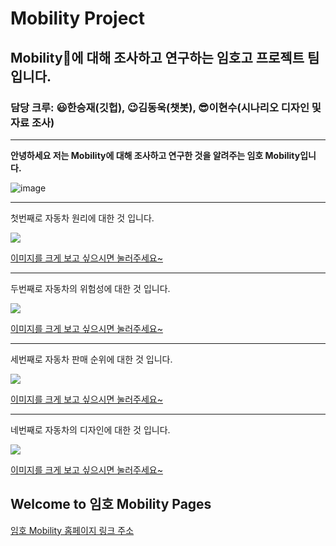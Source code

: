 # Mobility Project
## Mobility🚗에 대해 조사하고 연구하는 임호고 프로젝트 팀입니다.
### 담당 크루: 😃한승재(깃헙), 😉김동욱(챗봇), 😎이현수(시나리오 디자인 및 자료 조사)

---


**안녕하세요 저는 Mobility에 대해 조사하고 연구한 것을 알려주는 임호 Mobility입니다.**

![image](https://user-images.githubusercontent.com/88136823/129297968-0a379212-f9a0-4097-a5f8-aee750bcd369.png)

---

첫번째로 자동차 원리에 대한 것 입니다.

![](https://user-images.githubusercontent.com/88136823/129301322-347e48c4-4573-49ac-8a80-26193f453487.png)

[이미지를 크게 보고 싶으시면 눌러주세요~](https://user-images.githubusercontent.com/88136823/129301322-347e48c4-4573-49ac-8a80-26193f453487.png)

---

두번째로 자동차의 위험성에 대한 것 입니다.

![](https://user-images.githubusercontent.com/88136823/129301363-13ff30a9-3388-49e2-8240-0acdf802c710.png)

[이미지를 크게 보고 싶으시면 눌러주세요~](https://user-images.githubusercontent.com/88136823/129301363-13ff30a9-3388-49e2-8240-0acdf802c710.png)

---

세번째로 자동차 판매 순위에 대한 것 입니다.

![](https://user-images.githubusercontent.com/88136823/129296874-fdc83f9b-774d-48aa-bb4a-b9353950b6ae.png)

[이미지를 크게 보고 싶으시면 눌러주세요~](https://user-images.githubusercontent.com/88136823/129296874-fdc83f9b-774d-48aa-bb4a-b9353950b6ae.png)

---

네번째로 자동차의 디자인에 대한 것 입니다.

![](https://user-images.githubusercontent.com/88136823/129297295-696a0cff-55a5-49d3-90cd-2f1a3f062a91.png)

[이미지를 크게 보고 싶으시면 눌러주세요~](https://user-images.githubusercontent.com/88136823/129297295-696a0cff-55a5-49d3-90cd-2f1a3f062a91.png)

## Welcome to 임호 Mobility Pages

[임호 Mobility 홈페이지 링크 주소](https://dongwook12.github.io/chatbot/)


